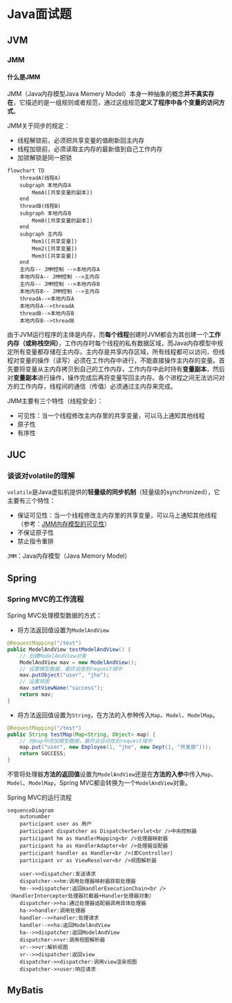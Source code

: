 # Java面试题



## JVM

### JMM

#### 什么是JMM

JMM（Java内存模型Java Memery Model）本身一种抽象的概念**并不真实存在**，它描述的是一组规则或者规范，通过这组规范**定义了程序中各个变量的访问方式**。

JMM关于同步的规定：

- 线程解锁前，必须把共享变量的值刷新回主内存
- 线程加锁前，必须读取主内存的最新值到自己工作内存
- 加锁解锁是同一把锁

```mermaid
flowchart TD
	threadA(线程A)
	subgraph 本地内存A
    	MemA([共享变量的副本])
    end
    threadB(线程B)
    subgraph 本地内存B
    	MemB([共享变量的副本])
    end
    subgraph 主内存
    	Mem1([共享变量])
    	Mem2([共享变量])
    	Mem3([共享变量])
    end
    主内存-- JMM控制 -->本地内存A
    本地内存A-- JMM控制 -->主内存
    主内存-- JMM控制 -->本地内存B
    本地内存B-- JMM控制 -->主内存
    threadA-->本地内存A
    本地内存A-->threadA
    threadB-->本地内存B
    本地内存B-->threadB
```

由于JVM运行程序的主体是内存，而**每个线程**创建时JVM都会为其创建一个**工作内存（或称栈空间）**，工作内存时每个线程的私有数据区域，而Java内存模型中规定所有变量都存储在主内存。主内存是共享内存区域，所有线程都可以访问，但线程对变量的操作（读写）必须在工作内存中进行，不能直接操作主内存的变量。首先要将变量从主内存拷贝到自己的工作内存，工作内存中此时持有**变量副本**，然后对**变量副本**进行操作，操作完成后再将变量写回主内存。各个进程之间无法访问对方的工作内存，线程间的通信（传值）必须通过主内存来完成。

JMM主要有三个特性（线程安全）：

- 可见性：当一个线程修改主内存里的共享变量，可以马上通知其他线程
- 原子性
- 有序性



## JUC

### 谈谈对volatile的理解

`volatile`是Java虚拟机提供的**轻量级的同步机制**（轻量级的synchronized），它主要有三个特性：

- 保证可见性：当一个线程修改主内存里的共享变量，可以马上通知其他线程（参考：[JMM内存模型的可见性](#什么是JMM)）
- 不保证原子性
- 禁止指令重排

`JMM`：Java内存模型（Java Memory Model）



## Spring

### Spring MVC的工作流程

Spring MVC处理模型数据的方式：

- 将方法返回值设置为`ModelAndView`

```java
@RequestMapping("/test")
public ModelAndView testModelAndView() {
    // 创建ModelAndView对象
    ModelAndView mav = new ModelAndView();
    // 设置模型数据，最终会放到request域中
    mav.putObject("user", "jho");
    // 设置视图
    mav.setViewName("success");
    return mav;
}
```

- 将方法返回值设置为`String`，在方法的入参种传入`Map`、`Model`、`ModelMap`。

```java
@RequestMapping("/test")
public String testMap(Map<String, Object> map) {
    // 向map中添加模型数据，最终会自动放到request域中
	map.put("user", new Employee(1, "jho", new Dept(1, "开发部")));
    return SUCCESS;
}
```

不管将处理器**方法的返回值**设置为`ModelAndView`还是在**方法的入参**中传入`Map`、`Model`、`ModelMap`，Spring MVC都会转换为一个`ModelAndView`对象。

Spring MVC的运行流程

```mermaid
sequenceDiagram
 	autonumber
	participant user as 用户
	participant dispatcher as DispatcherServlet<br />中央控制器
	participant hm as HandlerMapping<br />处理器映射器
	participant ha as HandlerAdapter<br />处理器设配器
	participant handler as Handler<br />(即Controller)
	participant vr as ViewResolver<br />视图解析器
	
	user->>dispatcher:发送请求
    dispatcher->>hm:调用处理器映射器获取处理器
    hm-->>dispatcher:返回HandlerExecutionChain<br />（HandlerIntercepter处理器拦截器+Handler处理器对象）
    dispatcher->>ha:通过处理器适配器调用具体处理器
    ha->>handler:调用处理器
    handler-->>handler:处理请求
    handler-->>ha:返回ModelAndView
    ha-->>dispatcher:返回ModelAndView
    dispatcher->>vr:调用视图解析器
    vr-->>vr:解析视图
    vr-->>dispatcher:返回view
    dispatcher->>dispatcher:调用view渲染视图
    dispatcher->>user:响应请求
```



## MyBatis
